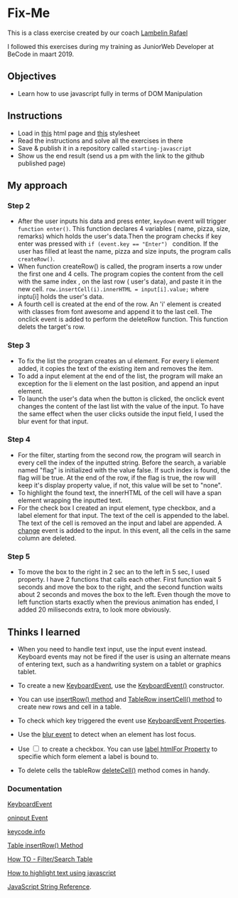 # Fix-Me

This is a class exercise created by our coach [Lambelin Rafael](https://github.com/rafaello104)

I followed this exercises during my training as JuniorWeb Developer at BeCode in maart 2019.
## Objectives

- Learn how to use javascript fully in terms of DOM Manipulation


## Instructions

- Load in [this](https://github.com/becodeorg/GNT-Yu-1.10/blob/master/2.The-Hills/1.Javascript-Intro/1.DOM-Manipulation/files/index.html) html page and [this](https://github.com/becodeorg/GNT-Yu-1.10/blob/master/2.The-Hills/1.Javascript-Intro/1.DOM-Manipulation/files/stylesheet.css) stylesheet
- Read the instructions and solve all the exercises in there
- Save & publish it in a repository called `starting-javascript`
- Show us the end result (send us a pm with the link to the github published page)

## My approach

### Step 2

  + After the user inputs his data and press enter,  `keydown`  event will trigger `function enter()`.
  This function declares 4 variables ( name, pizza, size, remarks) which holds the user's data.Then the program checks if key enter was pressed with `if (event.key == "Enter") ` condition. If the user has filled at least the name, pizza and size inputs,  the program calls `createRow()`. 
  + When function createRow() is called, the program inserts a row under the first one and 4 cells. The program copies the content from the cell with the same index , on the last row ( user's data), and paste it in the new cell.  `row.insertCell(i).innerHTML = input[i].value;` where inptu[i] holds the user's data.
  + A fourth cell is created at the end of the row. An 'i' element is created with classes from font awesome and append it to the last cell. The onclick event is added to perform the deleteRow function. This function delets  the target's row.


### Step 3

  + To fix the list the program creates an ul element. For every li element added, it copies the text of the existing item and removes the item.
  + To add a input element at the end of the list, the program will make an exception for the li element on the last position, and append an input element.
  + To launch the user's data when the button is clicked, the onclick event changes the content of the last list with the value of the  input. To have the same effect when the user clicks outside the input field, I used the blur event for that input.


### Step 4

  + For the filter, starting from the second row, the program will search in every cell the index of the inputted string. Before the search, a variable named "flag" is initialized with the value false. If such index is found, the flag will be true. At the end of the row, if the flag is true, the row will keep it's display property value, if not, this value will be set to "none".
  + To highlight the found text, the innerHTML of the cell will have a span element wrapping the inputted text.
  + For the check box I created an input element, type checkbox, and a label element for that input. The text of the cell is appended to the label. The text of the cell is removed an the input and label are appended. A [change](https://developer.mozilla.org/en-US/docs/Web/API/HTMLElement/change_event) event is added to the input. In this event, all the cells in the same column are deleted.

### Step 5
  + To move the box to the right in 2 sec an to the left in 5 sec, I used property. I have 2 functions that calls each other. First function wait 5 seconds and move the box to the right, and the second function waits about 2 seconds and moves the box to the left.  Even though the move to left function starts exactly when the previous animation has ended, I added 20 miliseconds extra, to look more obviously.

## Thinks I learned

  - When you need to handle text input, use the input event instead. Keyboard events may not be fired if the user is using an alternate means of entering text, such as a handwriting system on a tablet or graphics tablet.

   - To create a new [KeyboardEvent](https://developer.mozilla.org/en-US/docs/Web/API/KeyboardEvent), use the [KeyboardEvent()](https://developer.mozilla.org/en-US/docs/Web/API/KeyboardEvent/KeyboardEvent) constructor.

   - You can use [insertRow() method](https://www.w3schools.com/jsref/met_table_insertrow.asp) and [TableRow insertCell() method](https://www.w3schools.com/jsref/met_tablerow_insertcell.asp) to create new rows and cell in a table.

   - To check which key triggered the event use [KeyboardEvent Properties](https://www.w3schools.com/jsref/obj_keyboardevent.asp).

   - Use the [blur event](https://developer.mozilla.org/en-US/docs/Web/API/Element/blur_event) to detect when an element has lost focus.

   - Use [<input type="checkbox">](https://developer.mozilla.org/en-US/docs/Web/HTML/Element/input/checkbox) to create a checkbox. You can use [label htmlFor Property](https://www.w3schools.com/jsref/prop_label_htmlfor.asp) to specifie which form element a label is bound to.

   - To delete cells the tableRow [deleteCell()](https://www.w3schools.com/jsref/met_tablerow_deletecell.asp) method comes in handy.




 ### Documentation

 [KeyboardEvent](https://developer.mozilla.org/en-US/docs/Web/API/KeyboardEvent)

 [oninput Event](https://www.w3schools.com/jsref/event_oninput.asp)

 [keycode.info](https://keycode.info/)

 [Table insertRow() Method](https://www.w3schools.com/jsref/met_table_insertrow.asp)

 [How TO - Filter/Search Table](https://www.w3schools.com/howto/howto_js_filter_table.asp)

 [How to highlight text using javascript](https://stackoverflow.com/questions/8644428/how-to-highlight-text-using-javascript)

 [JavaScript String Reference](https://www.w3schools.com/jsref/jsref_obj_string.asp).

